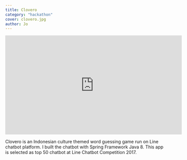 ```yaml
---
title: Clovero
category: "hackathon"
cover: clovero.jpg
author: Jo
---
```


<iframe width="560" height="315" src="https://www.youtube.com/embed/WfSYXDp796E" frameborder="0" allow="accelerometer; encrypted-media; gyroscope; picture-in-picture" allowfullscreen></iframe>

Clovero is an Indonesian culture themed word guessing game run 
on Line chatbot platform. I built the chatbot with Spring Framework Java 8. 
This app is selected as top 50 chatbot at Line Chatbot Competition 2017.
